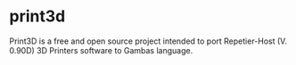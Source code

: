 # print3d
Print3D is a free and open source project intended to port Repetier-Host (V. 0.90D) 3D Printers software to Gambas language.
